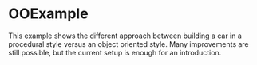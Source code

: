 # OOExample
This example shows the different approach between building a car in a procedural style versus an object oriented style. Many improvements are still possible, but the current setup is enough for an introduction.